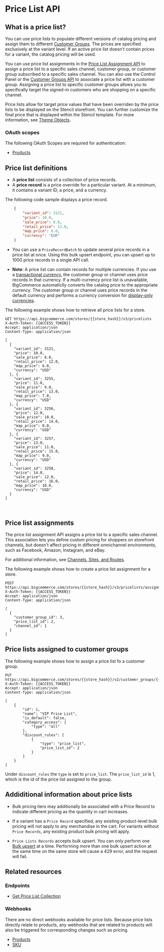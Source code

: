 # Price List API


## What is a price list?


You can use price lists to populate different versions of catalog pricing and assign them to different [Customer Groups](/api-reference/customer-subscribers/customers-api). The prices are specified exclusively at the variant level. If an active price list doesn't contain prices for a variant, the catalog pricing will be used. 

You can use price list assignments in the [Price List Assignment API](/api-reference/store-management/price-lists/price-lists-assignments/createpricelistassignments) to assign a price list to a specific sales channel, customer group, or customer group subscribed to a specific sales channel. You can also use the Control Panel or the [Customer Groups API](/api-reference/store-management/customers-v2) to associate a price list with a customer group. 
Assigning a price list to specific customer groups allows you to specifically target the signed-in customers who are shopping on a specific channel.

Price lists allow for target price values that have been overriden by the price lists to be displayed on the Stencil storefront. You can further customize the final price that is displayed within the Stencil template. For more information, see [Theme Objects](/stencil-docs/reference-docs/global-objects-and-properties).


### OAuth scopes
The following OAuth Scopes are required for authentication:
* [Products](/api-docs/getting-started/authentication/rest-api-authentication#oauth-scopes)

## Price list definitions
* A **price list** consists of a collection of price records. 
* A **price record** is a price override for a particular variant. At a minimum, it contains a variant ID, a price, and a currency.

The following code sample displays a price record.


```json title="Price Record" lineNumbers
	{
		"variant_id": 3121,
		"price": 10.0,
		"sale_price": 8.0,
		"retail_price": 12.0,
		"map_price": 6.0,
		"currency": "EUR"
	}
```


-  You can use a `PriceRecordBatch` to update several price records in a price list at once. Using this bulk upsert endpoint, you can upsert up to 1000 price records in a single API call.

- **Note**: A price list can contain records for multiple currencies. If you use a [transactional currency](/api-docs/multi-currency/guide/introduction#display-vs-transactional), the customer group or channel uses price records in that currency. If a multi-currency price list is unavailable, BigCommerce automaticlly converts the catalog price to the appropriate currency. The customer group or channel uses price records in the default currency and performs a currency conversion for [display-only currencies](/api-docs/multi-currency/guide/introduction#display-vs-transactional).

The following example shows how to retrieve all price lists for a store.


```http title="Example request: Get all price lists" lineNumbers
GET https://api.bigcommerce.com/stores/{{store_hash}}/v3/pricelists
X-Auth-Token: {{ACCESS_TOKEN}}
Accept: application/json
Content-Type: application/json

[
  {
    "variant_id": 3121,
    "price": 10.0,
    "sale_price": 8.0,
    "retail_price": 12.0,
    "map_price": 6.0,
    "currency": "USD"
  }, {
    "variant_id": 3255,
    "price": 11.0,
    "sale_price": 9.0,
    "retail_price": 13.0,
    "map_price": 7.0,
    "currency": "USD"
  }, {
    "variant_id": 3256,
    "price": 12.0,
    "sale_price": 10.0,
    "retail_price": 14.0,
    "map_price": 8.0,
    "currency": "USD"
  }, {
    "variant_id": 3257,
    "price": 13.0,
    "sale_price": 11.0,
    "retail_price": 15.0,
    "map_price": 9.0,
    "currency": "USD"
  }, {
    "variant_id": 3258,
    "price": 14.0,
    "sale_price": 12.0,
    "retail_price": 16.0,
    "map_price": 10.0,
    "currency": "USD"
  }
]
```
&nbsp;

## Price list assignments

The price list assignment API assigns a price list to a specific sales channel. This association lets you define custom pricing for shoppers on storefront channels, but doesn't affect pricing in different omnichannel environments, such as Facebook, Amazon, Instagram, and eBay. 

For additional information, see [Channels, Sites, and Routes](/api-reference/store-management/channels).

The following example shows how to create a price list assignment for a store.

```http title="Example request: Create a price list assignment" lineNumbers
POST https://api.bigcommerce.com/stores/{{store_hash}}/v3/pricelists/assignments
X-Auth-Token: {{ACCESS_TOKEN}}
Accept: application/json
Content-Type: application/json

[
  {
    "customer_group_id": 3,
    "price_list_id": 2,
    "channel_id": 1
  }
]
```

## Price lists assigned to customer groups 

The following example shows how to assign a price list fo a customer group.

```http title="Example request: Assign a price list to a customer group" lineNumbers
PUT https://api.bigcommerce.com/stores/{{store_hash}}/v2/customer_groups/{{customer_group_id}}
X-Auth-Token: {{ACCESS_TOKEN}}
Accept: application/json
Content-Type: application/json

[
    {
        "id": 1,
        "name": "VIP Price List",
        "is_default": false,
        "category_access": {
            "type": "all"
        },
        "discount_rules": [
            {
                "type": "price_list",
                "price_list_id": 2
            }
        ]
    }
]
```

Under `discount_rules` the `type` is set to `price_list`. The `price_list_id` is 1, which is the id of the price list assigned to the group.

## Addiditional information about price lists

- Bulk pricing tiers may additionally be associated with a Price Record to indicate different pricing as the quantity in cart increases.

- If a variant has a `Price Record` specified, any existing product-level bulk pricing will not apply to any merchandise in the cart. For variants without `Price Records`, any existing product bulk pricing will apply.

- `Price Lists Records` accepts bulk upsert. You can only perform one [Bulk upsert](/api-reference/catalog/pricelists-api/price-lists-records/setpricelistrecordcollection) at a time. Performing more than one bulk upsert action at the same time on the same store will cause a 429 error, and the request will fail.

## Related resources

### Endpoints
* [Get Price List Collection](/api-reference/catalog/pricelists-api/price-lists/getpricelistcollection)

### Webhooks
There are no direct webhooks available for price lists. Because price lists directly relate to products, any webhooks that are related to products will also be triggered for corresponding changes such as pricing.

* [Products](/api-docs/getting-started/webhooks/webhook-events#webhook-events_products)
* [SKU](/api-docs/getting-started/webhooks/webhook-events#webhook-events_sku)
